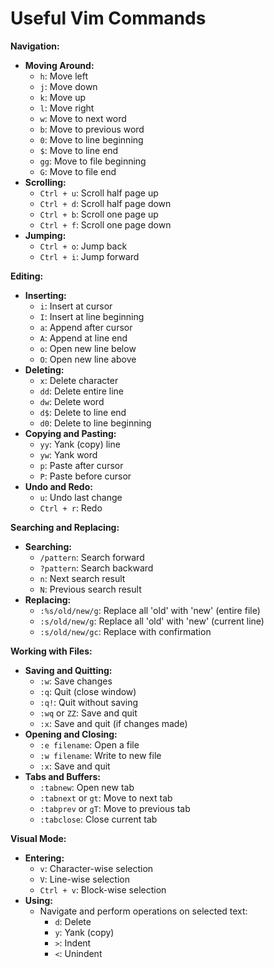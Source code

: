 # Useful Vim Commands

**Navigation:**

- **Moving Around:**
  - `h`: Move left
  - `j`: Move down
  - `k`: Move up
  - `l`: Move right
  - `w`: Move to next word
  - `b`: Move to previous word
  - `0`: Move to line beginning
  - `$`: Move to line end
  - `gg`: Move to file beginning
  - `G`: Move to file end
- **Scrolling:**
  - `Ctrl + u`: Scroll half page up
  - `Ctrl + d`: Scroll half page down
  - `Ctrl + b`: Scroll one page up
  - `Ctrl + f`: Scroll one page down
- **Jumping:**
  - `Ctrl + o`: Jump back
  - `Ctrl + i`: Jump forward

**Editing:**

- **Inserting:**
  - `i`: Insert at cursor
  - `I`: Insert at line beginning
  - `a`: Append after cursor
  - `A`: Append at line end
  - `o`: Open new line below
  - `O`: Open new line above
- **Deleting:**
  - `x`: Delete character
  - `dd`: Delete entire line
  - `dw`: Delete word
  - `d$`: Delete to line end
  - `d0`: Delete to line beginning
- **Copying and Pasting:**
  - `yy`: Yank (copy) line
  - `yw`: Yank word
  - `p`: Paste after cursor
  - `P`: Paste before cursor
- **Undo and Redo:**
  - `u`: Undo last change
  - `Ctrl + r`: Redo

**Searching and Replacing:**

- **Searching:**
  - `/pattern`: Search forward
  - `?pattern`: Search backward
  - `n`: Next search result
  - `N`: Previous search result
- **Replacing:**
  - `:%s/old/new/g`: Replace all 'old' with 'new' (entire file)
  - `:s/old/new/g`: Replace all 'old' with 'new' (current line)
  - `:s/old/new/gc`: Replace with confirmation

**Working with Files:**

- **Saving and Quitting:**
  - `:w`: Save changes
  - `:q`: Quit (close window)
  - `:q!`: Quit without saving
  - `:wq` or `ZZ`: Save and quit
  - `:x`: Save and quit (if changes made)
- **Opening and Closing:**
  - `:e filename`: Open a file
  - `:w filename`: Write to new file
  - `:x`: Save and quit
- **Tabs and Buffers:**
  - `:tabnew`: Open new tab
  - `:tabnext` or `gt`: Move to next tab
  - `:tabprev` or `gT`: Move to previous tab
  - `:tabclose`: Close current tab

**Visual Mode:**

- **Entering:**
  - `v`: Character-wise selection
  - `V`: Line-wise selection
  - `Ctrl + v`: Block-wise selection
- **Using:**
  - Navigate and perform operations on selected text:
    - `d`: Delete
    - `y`: Yank (copy)
    - `>`: Indent
    - `<`: Unindent

